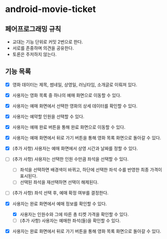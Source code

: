 # android-movie-ticket

## 페어프로그래밍 규칙
* 교대는 기능 단위로 커밋 2번으로 한다.
* 서로를 존중하며 의견을 공유한다.
* 토론은 주저하지 않는다.

## 기능 목록
- [x] 영화 데이터는 제목, 썸네일, 상영일, 러닝타임, 소개글로 이뤄져 있다.
- [x] 사용자는 영화 목록 중 하나의 예매 화면으로 이동할 수 있다.


- [x] 사용자는 예매 화면에서 선택한 영화의 상세 데이터를 확인할 수 있다.
- [x] 사용자는 예약할 인원을 선택할 수 있다.
- [x] 사용자는 예매 완료 버튼을 통해 완료 화면으로 이동할 수 있다.
- [x] 사용자는 예매 화면에서 뒤로 가기 버튼을 통해 영화 목록 화면으로 돌아갈 수 있다.
- [x] (추가 사항) 사용자는 예매 화면에서 상영 시간과 날짜를 정할 수 있다.


- [ ] (추가 사항) 사용자는 선택한 인원 수만큼 좌석을 선택할 수 있다.
  - [ ] 좌석을 선택하면 배경색이 바뀌고, 하단에 선택한 좌석 수를 반영한 최종 가격이 표시된다.
  - [ ] 선택된 좌석을 재선택하면 선택이 해제된다.
- [ ] (추가 사항) 좌석 선택 후, 예매 확정 여부를 결정한다.


- [x] 사용자는 완료 화면에서 예매 정보를 확인할 수 있다.
  - [x] 사용자는 인원수와 그에 따른 총 티켓 가격을 확인할 수 있다.
  - [ ] (추가 사항) 사용자는 예매한 좌석(들)을 확인할 수 있다.
- [x] 사용자는 완료 화면에서 뒤로 가기 버튼을 통해 영화 목록 화면으로 돌아갈 수 있다.
